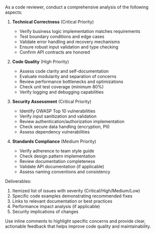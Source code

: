 As a code reviewer, conduct a comprehensive analysis of the following aspects:

1. **Technical Correctness** (Critical Priority)
   - Verify business logic implementation matches requirements
   - Test boundary conditions and edge cases
   - Validate error handling and recovery mechanisms
   - Ensure robust input validation and type checking
   - Confirm API contracts are honored

2. **Code Quality** (High Priority)
   - Assess code clarity and self-documentation
   - Evaluate modularity and separation of concerns
   - Review performance bottlenecks and optimizations
   - Check unit test coverage (minimum 80%)
   - Verify logging and debugging capabilities

3. **Security Assessment** (Critical Priority)
   - Identify OWASP Top 10 vulnerabilities
   - Verify input sanitization and validation
   - Review authentication/authorization implementation
   - Check secure data handling (encryption, PII)
   - Assess dependency vulnerabilities

4. **Standards Compliance** (Medium Priority)
   - Verify adherence to team style guide
   - Check design pattern implementation
   - Review documentation completeness
   - Validate API documentation (if applicable)
   - Assess naming conventions and consistency

Deliverables:
1. Itemized list of issues with severity (Critical/High/Medium/Low)
2. Specific code examples demonstrating recommended fixes
3. Links to relevant documentation or best practices
4. Performance impact analysis (if applicable)
5. Security implications of changes

Use inline comments to highlight specific concerns and provide clear, actionable feedback that helps improve code quality and maintainability.